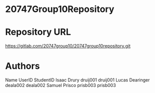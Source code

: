 # 20747Group10Repository

# Repository URL
https://gitlab.com/20747group10/20747group10repository.git

# Authors
Name            UserID      StudentID
Isaac Drury     druij001    druij001
Lucas Dearinger deala002    deala002
Samuel Prisco   prisb003    prisb003
